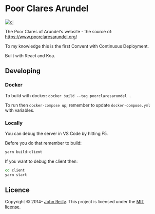 ﻿# Poor Clares Arundel 

[![ci](https://github.com/johnnyreilly/poor-clares-arundel-koa/actions/workflows/deploy.yml/badge.svg)](https://github.com/johnnyreilly/poor-clares-arundel-koa/actions/workflows/deploy.yml)

The Poor Clares of Arundel's website - the source of: https://www.poorclaresarundel.org/

To my knowledge this is the first Convent with Continuous Deployment.

Built with React and Koa.

## Developing

### Docker

To build with docker: `docker build --tag poorclaresarundel .`

To run then `docker-compose up`; remember to update `docker-compose.yml` with variables.

### Locally

You can debug the server in VS Code by hitting F5.

Before you do that remember to build:

```bash
yarn build:client
```

If you want to debug the client then:

```bash
cd client
yarn start
```

## Licence

Copyright © 2014- [John Reilly](twitter.com/johnny_reilly). This project is licensed under the [MIT license](http://opensource.org/licenses/mit-license.php).
